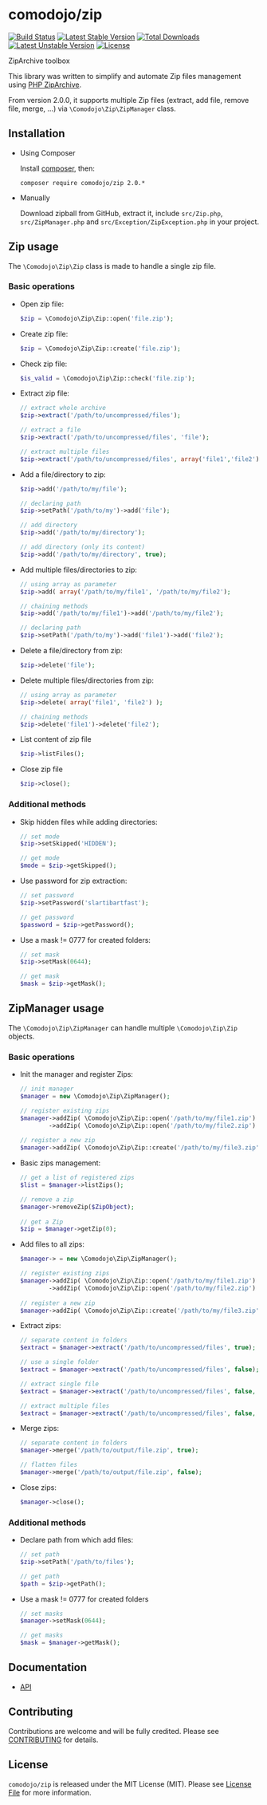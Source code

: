 # comodojo/zip

[![Build Status](https://api.travis-ci.org/comodojo/zip.png)](http://travis-ci.org/comodojo/zip) [![Latest Stable Version](https://poser.pugx.org/comodojo/zip/v/stable)](https://packagist.org/packages/comodojo/zip) [![Total Downloads](https://poser.pugx.org/comodojo/zip/downloads)](https://packagist.org/packages/comodojo/zip) [![Latest Unstable Version](https://poser.pugx.org/comodojo/zip/v/unstable)](https://packagist.org/packages/comodojo/zip) [![License](https://poser.pugx.org/comodojo/zip/license)](https://packagist.org/packages/comodojo/zip)

ZipArchive toolbox

This library was written to simplify and automate Zip files management using [PHP ZipArchive](http://php.net/manual/en/class.ziparchive.php).

From version 2.0.0, it supports multiple Zip files (extract, add file, remove file, merge, ...) via `\Comodojo\Zip\ZipManager` class.

## Installation

- Using Composer

    Install [composer](https://getcomposer.org/), then:

    `` composer require comodojo/zip 2.0.* ``

-   Manually

    Download zipball from GitHub, extract it, include `src/Zip.php`, `src/ZipManager.php` and `src/Exception/ZipException.php` in your project.

## Zip usage

The `\Comodojo\Zip\Zip` class is made to handle a single zip file.

### Basic operations

- Open zip file:

    ```php    
    $zip = \Comodojo\Zip\Zip::open('file.zip');

    ```
    
- Create zip file:

    ```php    
    $zip = \Comodojo\Zip\Zip::create('file.zip');

    ```
    
- Check zip file:

    ```php    
    $is_valid = \Comodojo\Zip\Zip::check('file.zip');

    ```

- Extract zip file:

    ```php    
    // extract whole archive
    $zip->extract('/path/to/uncompressed/files');
    
    // extract a file
    $zip->extract('/path/to/uncompressed/files', 'file');
    
    // extract multiple files
    $zip->extract('/path/to/uncompressed/files', array('file1','file2'));

    ```

- Add a file/directory to zip:

    ```php    
    $zip->add('/path/to/my/file');
    
    // declaring path
    $zip->setPath('/path/to/my')->add('file');
    
    // add directory
    $zip->add('/path/to/my/directory');
    
    // add directory (only its content)
    $zip->add('/path/to/my/directory', true);
    
    ```

- Add multiple files/directories to zip:

    ```php    
    // using array as parameter
    $zip->add( array('/path/to/my/file1', '/path/to/my/file2');
    
    // chaining methods
    $zip->add('/path/to/my/file1')->add('/path/to/my/file2');
    
    // declaring path
    $zip->setPath('/path/to/my')->add('file1')->add('file2');

    ```
    
- Delete a file/directory from zip:

    ```php    
    $zip->delete('file');

    ```
    
- Delete multiple files/directories from zip:

    ```php    
    // using array as parameter
    $zip->delete( array('file1', 'file2') );
    
    // chaining methods
    $zip->delete('file1')->delete('file2');

    ```
    
- List content of zip file

    ```php    
    $zip->listFiles();

    ```
    
- Close zip file

    ```php    
    $zip->close();

    ```

### Additional methods

- Skip hidden files while adding directories:

    ```php    
    // set mode
    $zip->setSkipped('HIDDEN');
    
    // get mode
    $mode = $zip->getSkipped(); 
    
    ```
    
- Use password for zip extraction:

    ```php    
    // set password
    $zip->setPassword('slartibartfast');
    
    // get password
    $password = $zip->getPassword();
    
    ```
    
- Use a mask != 0777 for created folders:

    ```php    
    // set mask
    $zip->setMask(0644);
    
    // get mask
    $mask = $zip->getMask();
    
    ```

## ZipManager usage

The `\Comodojo\Zip\ZipManager` can handle multiple `\Comodojo\Zip\Zip` objects.

### Basic operations

- Init the manager and register Zips:

    ```php    
    // init manager
    $manager = new \Comodojo\Zip\ZipManager();
    
    // register existing zips
    $manager->addZip( \Comodojo\Zip\Zip::open('/path/to/my/file1.zip') )
            ->addZip( \Comodojo\Zip\Zip::open('/path/to/my/file2.zip') );
            
    // register a new zip
    $manager->addZip( \Comodojo\Zip\Zip::create('/path/to/my/file3.zip') );
    
    ```
    
- Basic zips management:

    ```php    
    // get a list of registered zips
    $list = $manager->listZips();
    
    // remove a zip
    $manager->removeZip($ZipObject);
            
    // get a Zip
    $zip = $manager->getZip(0);
    
    ```

- Add files to all zips:

    ```php    
    $manager-> = new \Comodojo\Zip\ZipManager();
    
    // register existing zips
    $manager->addZip( \Comodojo\Zip\Zip::open('/path/to/my/file1.zip') )
            ->addZip( \Comodojo\Zip\Zip::open('/path/to/my/file2.zip') );
            
    // register a new zip
    $manager->addZip( \Comodojo\Zip\Zip::create('/path/to/my/file3.zip') );
    
    ```

- Extract zips:

    ```php    
    // separate content in folders
    $extract = $manager->extract('/path/to/uncompressed/files', true);
    
    // use a single folder
    $extract = $manager->extract('/path/to/uncompressed/files', false);
    
    // extract single file
    $extract = $manager->extract('/path/to/uncompressed/files', false, 'file');
    
    // extract multiple files
    $extract = $manager->extract('/path/to/uncompressed/files', false, array('file1','file2'));
    
    ```

- Merge zips:

    ```php    
    // separate content in folders
    $manager->merge('/path/to/output/file.zip', true);
    
    // flatten files
    $manager->merge('/path/to/output/file.zip', false);
    
    ```

- Close zips:

    ```php    
    $manager->close();
    
    ```
    
### Additional methods

- Declare path from which add files:

    ```php    
    // set path
    $zip->setPath('/path/to/files');
    
    // get path
    $path = $zip->getPath(); 
    
    ```

- Use a mask != 0777 for created folders

    ```php    
    // set masks
    $manager->setMask(0644);
    
    // get masks
    $mask = $manager->getMask();
    
    ```

## Documentation

- [API](https://api.comodojo.org/libs/Comodojo/Zip.html)

## Contributing

Contributions are welcome and will be fully credited. Please see [CONTRIBUTING](CONTRIBUTING.md) for details.

## License

`` comodojo/zip `` is released under the MIT License (MIT). Please see [License File](LICENSE) for more information.